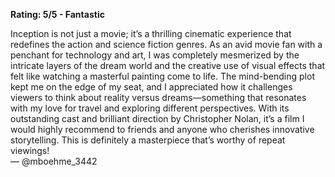 **Rating: 5/5 - Fantastic**  

Inception is not just a movie; it’s a thrilling cinematic experience that redefines the action and science fiction genres. As an avid movie fan with a penchant for technology and art, I was completely mesmerized by the intricate layers of the dream world and the creative use of visual effects that felt like watching a masterful painting come to life. The mind-bending plot kept me on the edge of my seat, and I appreciated how it challenges viewers to think about reality versus dreams—something that resonates with my love for travel and exploring different perspectives. With its outstanding cast and brilliant direction by Christopher Nolan, it’s a film I would highly recommend to friends and anyone who cherishes innovative storytelling. This is definitely a masterpiece that’s worthy of repeat viewings!  
— @mboehme_3442